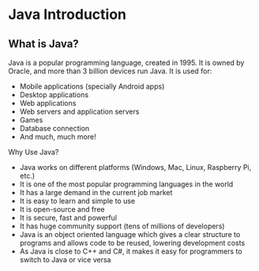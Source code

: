 # Java Introduction

## What is Java?
Java is a popular programming language, created in 1995.
It is owned by Oracle, and more than 3 billion devices run Java.
It is used for:

- Mobile applications (specially Android apps)
- Desktop applications
- Web applications
- Web servers and application servers
- Games
- Database connection
- And much, much more!

Why Use Java?
- Java works on different platforms (Windows, Mac, Linux, Raspberry Pi, etc.)
- It is one of the most popular programming languages in the world
- It has a large demand in the current job market
- It is easy to learn and simple to use
- It is open-source and free
- It is secure, fast and powerful
- It has huge community support (tens of millions of developers)
- Java is an object oriented language which gives a clear structure to programs and allows code to be reused, lowering development costs
- As Java is close to C++ and C#, it makes it easy for programmers to switch to Java or vice versa
